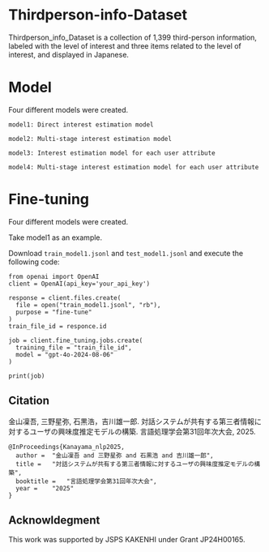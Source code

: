 # Thirdperson-info-Dataset

Thirdperson_info_Dataset is a collection of 1,399 third-person information, labeled with the level of interest and three items related to the level of interest, and displayed in Japanese.

# Model
Four different models were created.

```
model1: Direct interest estimation model

model2: Multi-stage interest estimation model

model3: Interest estimation model for each user attribute

model4: Multi-stage interest estimation model for each user attribute
```


# Fine-tuning
Four different models were created.

Take model1 as an example.

Download `train_model1.jsonl` and `test_model1.jsonl` and execute the following code:

```
from openai import OpenAI
client = OpenAI(api_key='your_api_key')

response = client.files.create(
  file = open("train_model1.jsonl", "rb"),
  purpose = "fine-tune"
)
train_file_id = responce.id

job = client.fine_tuning.jobs.create(
  training_file = "train_file_id",
  model = "gpt-4o-2024-08-06"
)

print(job)
```

## Citation
金山凜吾, 三野星弥, 石黒浩，吉川雄一郎. 対話システムが共有する第三者情報に対するユーザの興味度推定モデルの構築. 言語処理学会第31回年次大会, 2025.
```
@InProceedings{Kanayama_nlp2025,
  author = 	"金山凜吾 and 三野星弥 and 石黒浩 and 吉川雄一郎",
  title = 	"対話システムが共有する第三者情報に対するユーザの興味度推定モデルの構築",
  booktitle = 	"言語処理学会第31回年次大会",
  year =	"2025"
}
```

## Acknowldegment
This work was supported by JSPS KAKENHI under Grant JP24H00165.

